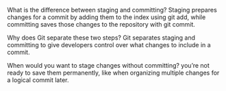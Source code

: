 What is the difference between staging and committing?
Staging prepares changes for a commit by adding them to the index using git add, while committing saves those changes to the repository with git commit.

Why does Git separate these two steps?
Git separates staging and committing to give developers control over what changes to include in a commit.

When would you want to stage changes without committing?
you’re not ready to save them permanently, like when organizing multiple changes for a logical commit later.